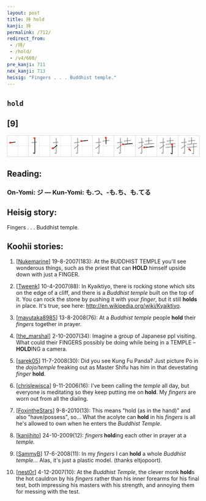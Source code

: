 ```yaml
---
layout: post
title: 持 hold
kanji: 持
permalink: /712/
redirect_from:
 - /持/
 - /hold/
 - /v4/660/
pre_kanji: 711
nex_kanji: 713
heisig: "Fingers . . . Buddhist temple."
---
```


## `hold`

## [9]

<div class="stroke"><img src="../images/E68C81.png" /></div>

## Reading:

### On-Yomi: ジ &mdash; Kun-Yomi: も.つ、-も.ち、も.てる

## Heisig story:

Fingers . . . Buddhist temple.

## Koohii stories:

1) [<a href="http://kanji.koohii.com/profile/Nukemarine">Nukemarine</a>] 19-8-2007(183): At the BUDDHIST TEMPLE you&#039;ll see wonderous things, such as the priest that can<strong> HOLD</strong> himself upside down with just a FINGER.

2) [<a href="http://kanji.koohii.com/profile/Tweenk">Tweenk</a>] 10-4-2007(88): In Kyaiktiyo, there is rocking stone which sits on the edge of a cliff, and there is a <em>Buddhist temple</em> built on the top of it. You can rock the stone by pushing it with your <em>finger</em>, but it still <strong>holds</strong> in place. It&#039;s true, see here: <a href="http://en.wikipedia.org/wiki/Kyaiktiyo">http://en.wikipedia.org/wiki/Kyaiktiyo</a>.

3) [<a href="http://kanji.koohii.com/profile/mayutaka8985">mayutaka8985</a>] 13-8-2008(76): At a <em>Buddhist temple</em> people<strong> hold</strong> their <em>fingers</em> together in prayer.

4) [<a href="http://kanji.koohii.com/profile/the_marshal">the_marshal</a>] 2-10-2007(34): Imagine a group of Japanese ppl visiting. What could their FINGERS possibly be doing while being in a TEMPLE –<strong> HOLD</strong>ING a camera.

5) [<a href="http://kanji.koohii.com/profile/sarek05">sarek05</a>] 11-7-2008(30): Did you see Kung Fu Panda? Just picture Po in the <em>dojo/temple</em> freaking out as Master Shifu has him in that devestating <em>finger</em> <strong>hold</strong>.

6) [<a href="http://kanji.koohii.com/profile/chrislewisca">chrislewisca</a>] 9-11-2006(16): I&#039;ve been calling the <em>temple</em> all day, but everyone is meditating so they keep putting me on<strong> hold</strong>. My <em>fingers</em> are worn out from all the dialing.

7) [<a href="http://kanji.koohii.com/profile/FoxintheStars">FoxintheStars</a>] 9-8-2010(13): This means &quot;hold (as in the hand)&quot; and also &quot;have/possess&quot;, so... What the acolyte can<strong> hold</strong> in his <em>fingers</em> is all he&#039;s allowed to own when he enters the <em>Buddhist Temple</em>.

8) [<a href="http://kanji.koohii.com/profile/kanjihito">kanjihito</a>] 24-10-2009(12): <em>fingers</em><strong> hold</strong>ing each other in prayer at a <em>temple</em>.

9) [<a href="http://kanji.koohii.com/profile/SammyB">SammyB</a>] 17-6-2008(11): In my <em>fingers</em> I can<strong> hold</strong> a whole <em>Buddhist temple</em>... Alas, it&#039;s just a plastic model. (thanks eltjopoort).

10) [<a href="http://kanji.koohii.com/profile/nest0r">nest0r</a>] 4-12-2007(10): At the <em>Buddhist Temple</em>, the clever monk<strong> hold</strong>s the hot cauldron by his <em>fingers</em> rather than his inner forearms for his final test, both impressing his masters with his strength, and annoying them for messing with the test.
